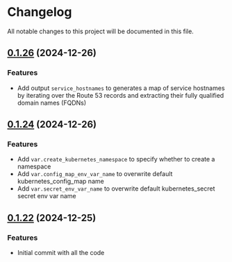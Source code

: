 # Changelog

All notable changes to this project will be documented in this file.
## [0.1.26]() (2024-12-26)
### Features
* Add output `service_hostnames` to generates a map of service hostnames by iterating over the Route 53 records and extracting their fully qualified domain names (FQDNs)

## [0.1.24]() (2024-12-26)
### Features
* Add `var.create_kubernetes_namespace` to specify whether to create a namespace
* Add `var.config_map_env_var_name` to overwrite default kubernetes_config_map name
* Add `var.secret_env_var_name` to overwrite default kubernetes_secret secret env var name


## [0.1.22]() (2024-12-25)
### Features
* Initial commit with all the code

